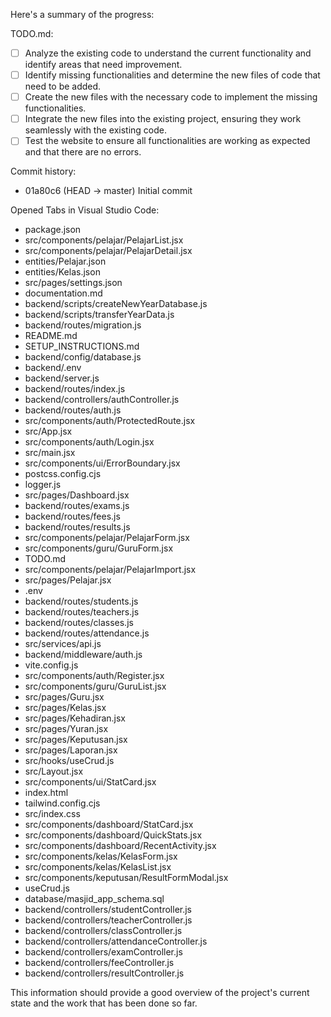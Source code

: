 Here's a summary of the progress:

TODO.md:
- [ ] Analyze the existing code to understand the current functionality and identify areas that need improvement.
- [ ] Identify missing functionalities and determine the new files of code that need to be added.
- [ ] Create the new files with the necessary code to implement the missing functionalities.
- [ ] Integrate the new files into the existing project, ensuring they work seamlessly with the existing code.
- [ ] Test the website to ensure all functionalities are working as expected and that there are no errors.

Commit history:
- 01a80c6 (HEAD -> master) Initial commit

Opened Tabs in Visual Studio Code:
- package.json
- src/components/pelajar/PelajarList.jsx
- src/components/pelajar/PelajarDetail.jsx
- entities/Pelajar.json
- entities/Kelas.json
- src/pages/settings.json
- documentation.md
- backend/scripts/createNewYearDatabase.js
- backend/scripts/transferYearData.js
- backend/routes/migration.js
- README.md
- SETUP_INSTRUCTIONS.md
- backend/config/database.js
- backend/.env
- backend/server.js
- backend/routes/index.js
- backend/controllers/authController.js
- backend/routes/auth.js
- src/components/auth/ProtectedRoute.jsx
- src/App.jsx
- src/components/auth/Login.jsx
- src/main.jsx
- src/components/ui/ErrorBoundary.jsx
- postcss.config.cjs
- logger.js
- src/pages/Dashboard.jsx
- backend/routes/exams.js
- backend/routes/fees.js
- backend/routes/results.js
- src/components/pelajar/PelajarForm.jsx
- src/components/guru/GuruForm.jsx
- TODO.md
- src/components/pelajar/PelajarImport.jsx
- src/pages/Pelajar.jsx
- .env
- backend/routes/students.js
- backend/routes/teachers.js
- backend/routes/classes.js
- backend/routes/attendance.js
- src/services/api.js
- backend/middleware/auth.js
- vite.config.js
- src/components/auth/Register.jsx
- src/components/guru/GuruList.jsx
- src/pages/Guru.jsx
- src/pages/Kelas.jsx
- src/pages/Kehadiran.jsx
- src/pages/Yuran.jsx
- src/pages/Keputusan.jsx
- src/pages/Laporan.jsx
- src/hooks/useCrud.js
- src/Layout.jsx
- src/components/ui/StatCard.jsx
- index.html
- tailwind.config.cjs
- src/index.css
- src/components/dashboard/StatCard.jsx
- src/components/dashboard/QuickStats.jsx
- src/components/dashboard/RecentActivity.jsx
- src/components/kelas/KelasForm.jsx
- src/components/kelas/KelasList.jsx
- src/components/keputusan/ResultFormModal.jsx
- useCrud.js
- database/masjid_app_schema.sql
- backend/controllers/studentController.js
- backend/controllers/teacherController.js
- backend/controllers/classController.js
- backend/controllers/attendanceController.js
- backend/controllers/examController.js
- backend/controllers/feeController.js
- backend/controllers/resultController.js

This information should provide a good overview of the project's current state and the work that has been done so far.
